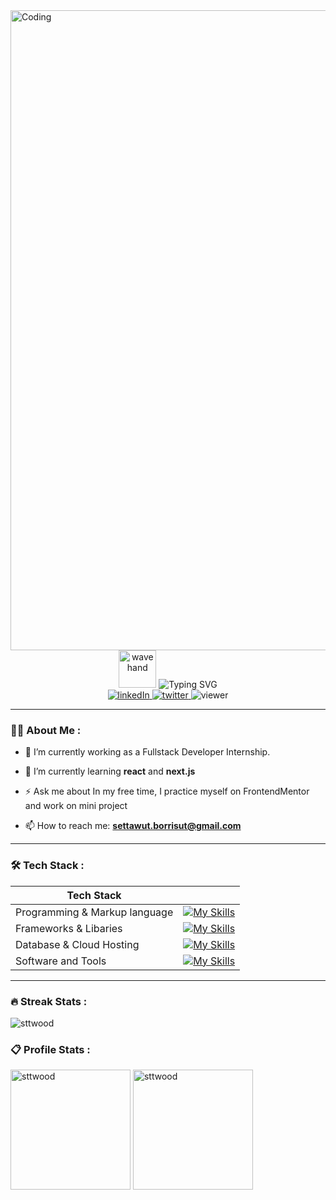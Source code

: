 <img alt="Coding" width="1024" src="https://media1.tenor.com/images/3d72cb6b2453ac39206627d1d700897f/tenor.gif?itemid=27634016?itemid=27633680">
<div id="intro" align="center">
<img alt="wavehand" width="60" src="https://media2.giphy.com/media/w1OBpBd7kJqHrJnJ13/200w.webp?cid=ecf05e477p6aeoa0y1323ddvnl3zddle0iy2r0wzqgzhke7r&rid=200w.webp&ct=s" />
<img src="https://readme-typing-svg.demolab.com?font=Fira+Code&size=25&pause=1000&color=F7F7F7&background=FFFFFF00&center=true&vCenter=true&width=1024&lines=Hi%2C+I'm+Settawut+Borrisut" alt="Typing SVG" />
<div id="social-media-badges" align="center">
<a href="https://www.linkedin.com/in/settawut-borrisut-013038212/">
<img alt="linkedIn" src="https://img.shields.io/badge/LinkedIn-blue?logo=linkedin&logoColor=white" />
</a>
<a href="https://twitter.com/sttwood">
<img alt="twitter" src="https://img.shields.io/badge/Twitter-blue?logo=twitter&logoColor=white" />
</a>
<img alt="viewer" src="https://komarev.com/ghpvc/?username=sttwood&style=flat-square&color=blue" />

</div>
</div>

---

### :woman_technologist: About Me :

- 🔭 I’m currently working as a Fullstack Developer Internship.

- 🌱 I’m currently learning **react** and **next.js**

- ⚡ Ask me about In my free time, I practice myself on FrontendMentor and work on mini project

- 📫 How to reach me: **settawut.borrisut@gmail.com**

---

### :hammer_and_wrench: Tech Stack :
| Tech Stack                    |   |
|-------------------------------|---|
| Programming & Markup language | [![My Skills](https://skillicons.dev/icons?i=js,html,css)](https://skillicons.dev)  |
| Frameworks & Libaries         | [![My Skills](https://skillicons.dev/icons?i=react,vue,bootstrap,materialui)](https://skillicons.dev)  |
| Database & Cloud Hosting      | [![My Skills](https://skillicons.dev/icons?i=mongodb,firebase,mysql,netlify,vercel)](https://skillicons.dev)  |
| Software and Tools            | [![My Skills](https://skillicons.dev/icons?i=wordpress,git,postman,figma,vscode,discord)](https://skillicons.dev)  |


---

### :fire: Streak Stats :
<img src="http://github-readme-streak-stats.herokuapp.com?user=sttwood&theme=calm&hide_border=true&border_radius=5" alt="sttwood" />

### :clipboard: Profile Stats :

<img src="https://denvercoder1-github-readme-stats.vercel.app/api/top-langs/?username=sttwood&langs_count=8&layout=compact&theme=calm&hide_border=true&hide=Jupyter%20Notebook,Roff" alt="sttwood" height="192px" />
	
<img src="https://denvercoder1-github-readme-stats.vercel.app/api/?username=sttwood&show_icons=true&include_all_commits=true&count_private=true&locale=en&theme=calm&hide_border=true" alt="sttwood" height="192px" />
	</p>
